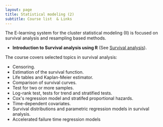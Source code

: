 ```yaml
---
layout: page
title: Statistical modeling (2)
subtitle: Course list  & Links
---
```


The E-learning system for the cluster statistical modeling (II) is focused on survival analysis and resampling based methods.


*   **Introduction to Survival analysis using R** (See [Survival analysis](https://github.com/eR-Biostat/Courses/tree/master/Statistical%20modeling%20(2)/Survival%20Analysis%20using%20R)).

The course covers selected topics in survival analysis:

   + Censoring.
   + Estimation of the survival function.
   + Life tables and Kaplan-Meier estimator.
   + Comparison of survival curves.
   + Test for two or more samples.
   + Log-rank test, tests for trend and stratified tests.
   + Cox's regression model and stratifed proportional hazards.
   + Time-dependent covariates.
   + Survival distributions and parametric regression models in survival analysis.
   + Accelerated failure time regression models


